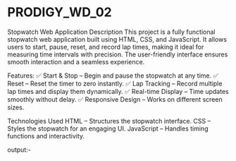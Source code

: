 # PRODIGY_WD_02
Stopwatch Web Application
Description
This project is a fully functional stopwatch web application built using HTML, CSS, and JavaScript. It allows users to start, pause, reset, and record lap times, making it ideal for measuring time intervals with precision. The user-friendly interface ensures smooth interaction and a seamless experience.

Features:
✅ Start & Stop – Begin and pause the stopwatch at any time.
✅ Reset – Reset the timer to zero instantly.
✅ Lap Tracking – Record multiple lap times and display them dynamically.
✅ Real-time Display – Time updates smoothly without delay.
✅ Responsive Design – Works on different screen sizes.

Technologies Used
HTML – Structures the stopwatch interface.
CSS – Styles the stopwatch for an engaging UI.
JavaScript – Handles timing functions and interactivity.

output:- 
